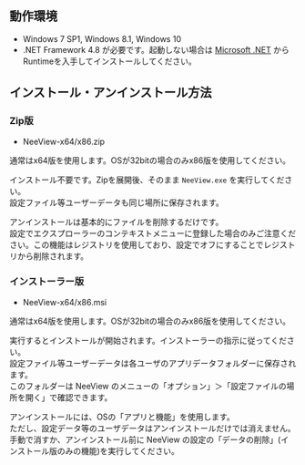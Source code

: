 ## 動作環境

  * Windows 7 SP1, Windows 8.1, Windows 10
  * .NET Framework 4.8 が必要です。起動しない場合は [Microsoft .NET](https://dotnet.microsoft.com/download/dotnet-framework/net48) からRuntimeを入手してインストールしてください。

## インストール・アンインストール方法

### Zip版

  * NeeView<VERSION/>-x64/x86.zip

  通常はx64版を使用します。OSが32bitの場合のみx86版を使用してください。

  インストール不要です。Zipを展開後、そのまま `NeeView.exe` を実行してください。  
  設定ファイル等ユーザーデータも同じ場所に保存されます。  

  アンインストールは基本的にファイルを削除するだけです。  
  設定でエクスプローラーのコンテキストメニューに登録した場合のみご注意ください。この機能はレジストリを使用しており、設定でオフにすることでレジストリから削除されます。

### インストーラー版

  * NeeView<VERSION/>-x64/x86.msi

  通常はx64版を使用します。OSが32bitの場合のみx86版を使用してください。

  実行するとインストールが開始されます。インストーラーの指示に従ってください。  
  設定ファイル等ユーザーデータは各ユーザのアプリデータフォルダーに保存されます。  
  このフォルダーは NeeView のメニューの「オプション」＞「設定ファイルの場所を開く」で確認できます。  
  
  アンインストールには、OSの「アプリと機能」を使用します。  
  ただし、設定データ等のユーザデータはアンインストールだけでは消えません。
  手動で消すか、アンインストール前に NeeView の設定の「データの削除」(インストール版のみの機能)を実行してください。
